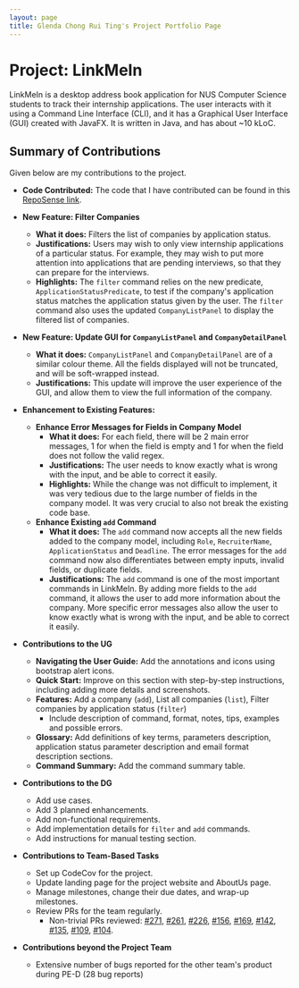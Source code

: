 ```yaml
---
layout: page
title: Glenda Chong Rui Ting's Project Portfolio Page
---
```


# Project: LinkMeIn

LinkMeIn is a desktop address book application for NUS Computer Science students to track their internship applications.
The user interacts with it using a Command Line Interface (CLI), and it has a Graphical User Interface (GUI) created with JavaFX. It is written in Java, and has about
~10 kLoC.

## Summary of Contributions

Given below are my contributions to the project.

* **Code Contributed:** The code that I have contributed can be found in this [RepoSense link](https://nus-cs2103-ay2324s1.github.io/tp-dashboard/?search=GlendaChong&sort=groupTitle&sortWithin=title&timeframe=commit&mergegroup=&groupSelect=groupByRepos&breakdown=true&checkedFileTypes=docs~functional-code~test-code&since=2023-09-22).

* **New Feature: Filter Companies**
  * **What it does:** Filters the list of companies by application status.
  * **Justifications:** Users may wish to only view internship applications of a particular status. For example, they may wish to put more attention into applications that are pending interviews, so that they can prepare for the interviews.
  * **Highlights:** The `filter` command relies on the new predicate, `ApplicationStatusPredicate`, to test if the company's application status matches the application status given by the user. The `filter` command also uses the updated `CompanyListPanel` to display the filtered list of companies.

* **New Feature: Update GUI for `CompanyListPanel` and `CompanyDetailPanel`**
  * **What it does:** `CompanyListPanel` and `CompanyDetailPanel` are of a similar colour theme. All the fields displayed will not be truncated, and will be soft-wrapped instead.
  * **Justifications:** This update will improve the user experience of the GUI, and allow them to view the full information of the company. 

* **Enhancement to Existing Features:** 
  * **Enhance Error Messages for Fields in Company Model**
    * **What it does:** For each field, there will be 2 main error messages, 1 for when the field is empty and 1 for when the field does not follow the valid regex.
    * **Justifications:** The user needs to know exactly what is wrong with the input, and be able to correct it easily.
    * **Highlights:** While the change was not difficult to implement, it was very tedious due to the large number of fields in the company model. It was very crucial to also not break the existing code base. 
  * **Enhance Existing `add` Command**
    * **What it does:** The `add` command now accepts all the new fields added to the company model, including `Role`, `RecruiterName`, `ApplicationStatus` and `Deadline`. The error messages for the `add` command now also differentiates between empty inputs, invalid fields, or duplicate fields.
    * **Justifications:** The `add` command is one of the most important commands in LinkMeIn. By adding more fields to the `add` command, it allows the user to add more information about the company. More specific error messages also allow the user to know exactly what is wrong with the input, and be able to correct it easily.

* **Contributions to the UG**
  * **Navigating the User Guide:** Add the annotations and icons using bootstrap alert icons.
  * **Quick Start:** Improve on this section with step-by-step instructions, including adding more details and screenshots.
  * **Features:** Add a company (`add`),  List all companies (`list`), Filter companies by application status (`filter`)
    * Include description of command, format, notes, tips, examples and possible errors.
  * **Glossary:** Add definitions of key terms, parameters description, application status parameter description and email format description sections.
  * **Command Summary:** Add the command summary table. 

* **Contributions to the DG**
  * Add use cases. 
  * Add 3 planned enhancements. 
  * Add non-functional requirements. 
  * Add implementation details for `filter` and `add` commands. 
  * Add instructions for manual testing section.

* **Contributions to Team-Based Tasks**
  * Set up CodeCov for the project. 
  * Update landing page for the project website and AboutUs page. 
  * Manage milestones, change their due dates, and wrap-up milestones. 
  * Review PRs for the team regularly. 
    * Non-trivial PRs reviewed: [#271](https://github.com/AY2324S1-CS2103T-T17-2/tp/pull/271), [#261](https://github.com/AY2324S1-CS2103T-T17-2/tp/pull/261), [#226](https://github.com/AY2324S1-CS2103T-T17-2/tp/pull/226), [#156](https://github.com/AY2324S1-CS2103T-T17-2/tp/pull/156), [#169](https://github.com/AY2324S1-CS2103T-T17-2/tp/pull/169), [#142](https://github.com/AY2324S1-CS2103T-T17-2/tp/pull/142), [#135](https://github.com/AY2324S1-CS2103T-T17-2/tp/pull/135), [#109](https://github.com/AY2324S1-CS2103T-T17-2/tp/pull/109), [#104](https://github.com/AY2324S1-CS2103T-T17-2/tp/pull/104).

* **Contributions beyond the Project Team**
  * Extensive number of bugs reported for the other team's product during PE-D (28 bug reports)
